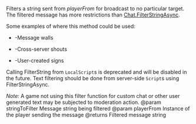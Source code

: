 Filters a string sent from *playerFrom* for broadcast to no particular target. The filtered message has more restrictions than [Chat.FilterStringAsync](https://developer.roblox.com/api-reference/function/Chat/FilterStringAsync).

Some examples of where this method could be used:

 - -Message walls

 - -Cross-server shouts

 - -User-created signs

Calling FilterString from `LocalScript`s is deprecated and will be disabled in the future. Text filtering should be done from server-side `Script`s using FilterStringAsync.

*Note:* A game not using this filter function for custom chat or other user generated text may be subjected to moderation action.
@param stringToFilter Message string being filtered
@param playerFrom Instance of the player sending the message
@returns Filtered message string